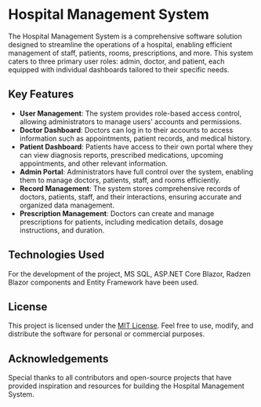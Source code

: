 # Hospital Management System

The Hospital Management System is a comprehensive software solution designed to streamline the operations of a hospital, enabling efficient management of staff, patients, rooms, prescriptions, and more. This system caters to three primary user roles: admin, doctor, and patient, each equipped with individual dashboards tailored to their specific needs.

## Key Features

- **User Management**: The system provides role-based access control, allowing administrators to manage users' accounts and permissions.
- **Doctor Dashboard**: Doctors can log in to their accounts to access information such as appointments, patient records, and medical history.
- **Patient Dashboard**: Patients have access to their own portal where they can view diagnosis reports, prescribed medications, upcoming appointments, and other relevant information.
- **Admin Portal**: Administrators have full control over the system, enabling them to manage doctors, patients, staff, and rooms efficiently.
- **Record Management**: The system stores comprehensive records of doctors, patients, staff, and their interactions, ensuring accurate and organized data management.
- **Prescription Management**: Doctors can create and manage prescriptions for patients, including medication details, dosage instructions, and duration.

## Technologies Used

For the development of the project, MS SQL, ASP.NET Core Blazor, Radzen Blazor components and Entity Framework have been used.


## License

This project is licensed under the [MIT License](LICENSE). Feel free to use, modify, and distribute the software for personal or commercial purposes.

## Acknowledgements

Special thanks to all contributors and open-source projects that have provided inspiration and resources for building the Hospital Management System.
